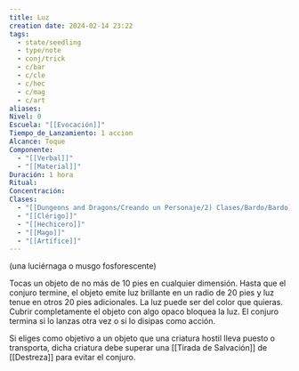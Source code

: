 ```yaml
---
title: Luz
creation date: 2024-02-14 23:22
tags:
  - state/seedling
  - type/note
  - conj/trick
  - c/bar
  - c/cle
  - c/hec
  - c/mag
  - c/art
aliases: 
Nivel: 0
Escuela: "[[Evocación]]"
Tiempo_de_Lanzamiento: 1 accion
Alcance: Toque
Componente:
  - "[[Verbal]]"
  - "[[Material]]"
Duración: 1 hora
Ritual: 
Concentración: 
Clases:
  - "[[Dungeons and Dragons/Creando un Personaje/2) Clases/Bardo/Bardo]]"
  - "[[Clérigo]]"
  - "[[Hechicero]]"
  - "[[Mago]]"
  - "[[Artífice]]"
---
```

(una luciérnaga o musgo fosforescente)

Tocas un objeto de no más de 10 pies en cualquier dimensión. Hasta que el conjuro termine, el objeto emite luz brillante en un radio de 20 pies y luz tenue en otros 20 pies adicionales. La luz puede ser del color que quieras. Cubrir completamente el objeto con algo opaco bloquea la luz. El conjuro termina si lo lanzas otra vez o si lo disipas como acción.

Si eliges como objetivo a un objeto que una criatura hostil lleva puesto o transporta, dicha criatura debe superar una [[Tirada de Salvación]] de [[Destreza]] para evitar el conjuro.
